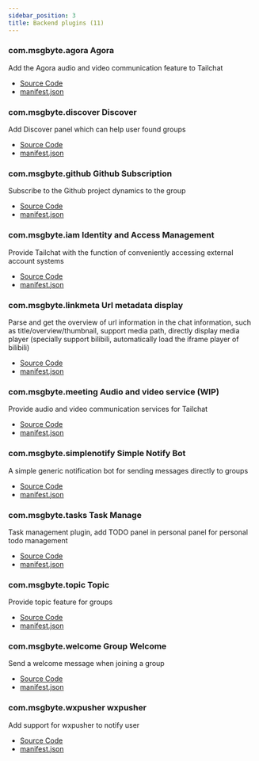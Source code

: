 ```yaml
---
sidebar_position: 3
title: Backend plugins (11)
---
```


### com.msgbyte.agora Agora

Add the Agora audio and video communication feature to Tailchat

- [Source Code](https://github.com/msgbyte/tailchat/blob/master/server/plugins/com.msgbyte.agora/web/plugins/com.msgbyte.agora)
- [manifest.json](https://github.com/msgbyte/tailchat/blob/master/server/plugins/com.msgbyte.agora/web/plugins/com.msgbyte.agora/manifest.json)


### com.msgbyte.discover Discover

Add Discover panel which can help user found groups

- [Source Code](https://github.com/msgbyte/tailchat/blob/master/server/plugins/com.msgbyte.discover/web/plugins/com.msgbyte.discover)
- [manifest.json](https://github.com/msgbyte/tailchat/blob/master/server/plugins/com.msgbyte.discover/web/plugins/com.msgbyte.discover/manifest.json)


### com.msgbyte.github Github Subscription

Subscribe to the Github project dynamics to the group

- [Source Code](https://github.com/msgbyte/tailchat/blob/master/server/plugins/com.msgbyte.github/web/plugins/com.msgbyte.github)
- [manifest.json](https://github.com/msgbyte/tailchat/blob/master/server/plugins/com.msgbyte.github/web/plugins/com.msgbyte.github/manifest.json)


### com.msgbyte.iam Identity and Access Management

Provide Tailchat with the function of conveniently accessing external account systems

- [Source Code](https://github.com/msgbyte/tailchat/blob/master/server/plugins/com.msgbyte.iam/web/plugins/com.msgbyte.iam)
- [manifest.json](https://github.com/msgbyte/tailchat/blob/master/server/plugins/com.msgbyte.iam/web/plugins/com.msgbyte.iam/manifest.json)


### com.msgbyte.linkmeta Url metadata display

Parse and get the overview of url information in the chat information, such as title/overview/thumbnail, support media path, directly display media player (specially support bilibili, automatically load the iframe player of bilibili)

- [Source Code](https://github.com/msgbyte/tailchat/blob/master/server/plugins/com.msgbyte.linkmeta/web/plugins/com.msgbyte.linkmeta)
- [manifest.json](https://github.com/msgbyte/tailchat/blob/master/server/plugins/com.msgbyte.linkmeta/web/plugins/com.msgbyte.linkmeta/manifest.json)


### com.msgbyte.meeting Audio and video service (WIP)

Provide audio and video communication services for Tailchat

- [Source Code](https://github.com/msgbyte/tailchat/blob/master/server/plugins/com.msgbyte.meeting/web/plugins/com.msgbyte.meeting)
- [manifest.json](https://github.com/msgbyte/tailchat/blob/master/server/plugins/com.msgbyte.meeting/web/plugins/com.msgbyte.meeting/manifest.json)


### com.msgbyte.simplenotify Simple Notify Bot

A simple generic notification bot for sending messages directly to groups

- [Source Code](https://github.com/msgbyte/tailchat/blob/master/server/plugins/com.msgbyte.simplenotify/web/plugins/com.msgbyte.simplenotify)
- [manifest.json](https://github.com/msgbyte/tailchat/blob/master/server/plugins/com.msgbyte.simplenotify/web/plugins/com.msgbyte.simplenotify/manifest.json)


### com.msgbyte.tasks Task Manage

Task management plugin, add TODO panel in personal panel for personal todo management

- [Source Code](https://github.com/msgbyte/tailchat/blob/master/server/plugins/com.msgbyte.tasks/web/plugins/com.msgbyte.tasks)
- [manifest.json](https://github.com/msgbyte/tailchat/blob/master/server/plugins/com.msgbyte.tasks/web/plugins/com.msgbyte.tasks/manifest.json)


### com.msgbyte.topic Topic

Provide topic feature for groups

- [Source Code](https://github.com/msgbyte/tailchat/blob/master/server/plugins/com.msgbyte.topic/web/plugins/com.msgbyte.topic)
- [manifest.json](https://github.com/msgbyte/tailchat/blob/master/server/plugins/com.msgbyte.topic/web/plugins/com.msgbyte.topic/manifest.json)


### com.msgbyte.welcome Group Welcome

Send a welcome message when joining a group

- [Source Code](https://github.com/msgbyte/tailchat/blob/master/server/plugins/com.msgbyte.welcome/web/plugins/com.msgbyte.welcome)
- [manifest.json](https://github.com/msgbyte/tailchat/blob/master/server/plugins/com.msgbyte.welcome/web/plugins/com.msgbyte.welcome/manifest.json)


### com.msgbyte.wxpusher wxpusher

Add support for wxpusher to notify user

- [Source Code](https://github.com/msgbyte/tailchat/blob/master/server/plugins/com.msgbyte.wxpusher/web/plugins/com.msgbyte.wxpusher)
- [manifest.json](https://github.com/msgbyte/tailchat/blob/master/server/plugins/com.msgbyte.wxpusher/web/plugins/com.msgbyte.wxpusher/manifest.json)

